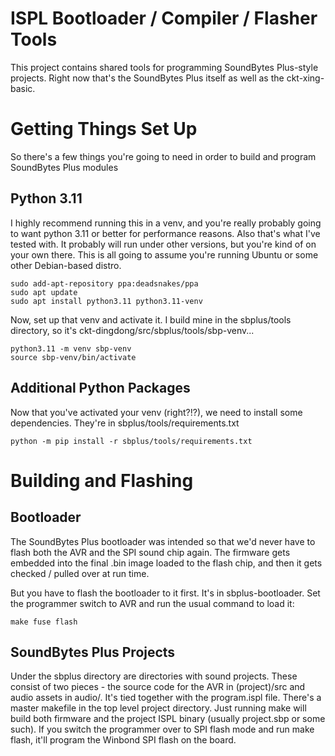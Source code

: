 # ISPL Bootloader / Compiler / Flasher Tools

This project contains shared tools for programming SoundBytes Plus-style
projects.  Right now that's the SoundBytes Plus itself as well as the
ckt-xing-basic.


# Getting Things Set Up

So there's a few things you're going to need in order to build and program SoundBytes Plus modules


## Python 3.11

I highly recommend running this in a venv, and you're really probably going to want python 3.11 or better for performance reasons.  Also that's what I've tested with.  It probably will run under other versions, but you're kind of on your own there.  This is all going to assume you're running Ubuntu or some other Debian-based distro.

```
sudo add-apt-repository ppa:deadsnakes/ppa
sudo apt update
sudo apt install python3.11 python3.11-venv
```

Now, set up that venv and activate it.  I build mine in the sbplus/tools directory, so it's ckt-dingdong/src/sbplus/tools/sbp-venv...

```
python3.11 -m venv sbp-venv
source sbp-venv/bin/activate
```

## Additional Python Packages

Now that you've activated your venv (right?!?), we need to install some dependencies.  They're in sbplus/tools/requirements.txt
```
python -m pip install -r sbplus/tools/requirements.txt
```

# Building and Flashing

## Bootloader

The SoundBytes Plus bootloader was intended so that we'd never have to flash both the AVR and the SPI sound chip again.  The firmware gets embedded into the final .bin image loaded to the flash chip, and then it gets checked / pulled over at run time.

But you have to flash the bootloader to it first.  It's in sbplus-bootloader.  Set the programmer switch to AVR and run the usual command to load it:
```
make fuse flash
```

## SoundBytes Plus Projects

Under the sbplus directory are directories with sound projects.  These consist of two pieces - the source code for the AVR in (project)/src and audio assets in audio/.  It's tied together with the program.ispl file.  There's a master makefile in the top level project directory.  Just running make will build both firmware and the project ISPL binary (usually project.sbp or some such).  If you switch the programmer over to SPI flash mode and run make flash, it'll program the Winbond SPI flash on the board.

 
